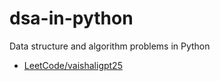 # dsa-in-python
Data structure and algorithm problems in Python
 - [LeetCode/vaishaligpt25](https://leetcode.com/u/vaishaligpt25/)